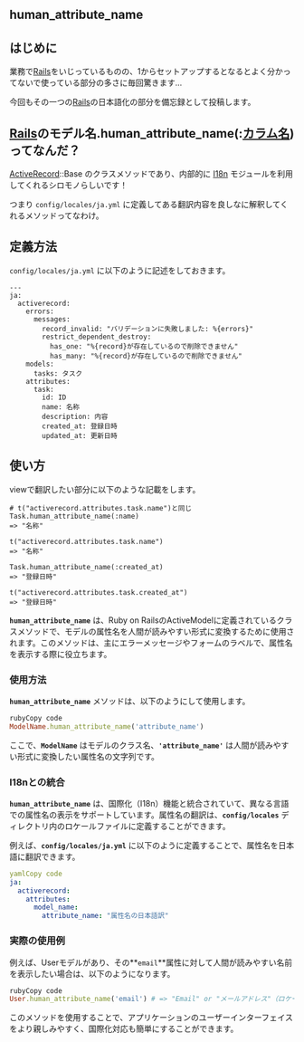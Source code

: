 ## human_attribute_name

## **はじめに**

業務で[Rails](http://d.hatena.ne.jp/keyword/Rails)をいじっているものの、1からセットアップするとなるとよく分かってないで使っている部分の多さに毎回驚きます...

今回もその一つの[Rails](http://d.hatena.ne.jp/keyword/Rails)の日本語化の部分を備忘録として投稿します。

## **[Rails](http://d.hatena.ne.jp/keyword/Rails)のモデル名.human_attribute_name(:[カラム名](http://d.hatena.ne.jp/keyword/%A5%AB%A5%E9%A5%E0%CC%BE))ってなんだ？**

[ActiveRecord](http://d.hatena.ne.jp/keyword/ActiveRecord)::Base のクラスメソッドであり、内部的に [I18n](http://d.hatena.ne.jp/keyword/I18n) モジュールを利用してくれるシロモノらしいです！

つまり `config/locales/ja.yml` に定義してある翻訳内容を良しなに解釈してくれるメソッドってなわけ。

## **定義方法**

`config/locales/ja.yml` に以下のように記述をしておきます。

```
---
ja:
  activerecord:
    errors:
      messages:
        record_invalid: "バリデーションに失敗しました: %{errors}"
        restrict_dependent_destroy:
          has_one: "%{record}が存在しているので削除できません"
          has_many: "%{record}が存在しているので削除できません"
    models:
      tasks: タスク
    attributes:
      task:
        id: ID
        name: 名称
        description: 内容
        created_at: 登録日時
        updated_at: 更新日時

```

## **使い方**

viewで翻訳したい部分に以下のような記載をします。

```
# t("activerecord.attributes.task.name")と同じ
Task.human_attribute_name(:name)
=> "名称"

t("activerecord.attributes.task.name")
=> "名称"

Task.human_attribute_name(:created_at)
=> "登録日時"

t("activerecord.attributes.task.created_at")
=> "登録日時"

```

**`human_attribute_name`** は、Ruby on RailsのActiveModelに定義されているクラスメソッドで、モデルの属性名を人間が読みやすい形式に変換するために使用されます。このメソッドは、主にエラーメッセージやフォームのラベルで、属性名を表示する際に役立ちます。

### **使用方法**

**`human_attribute_name`** メソッドは、以下のようにして使用します。

```ruby
rubyCopy code
ModelName.human_attribute_name('attribute_name')

```

ここで、**`ModelName`** はモデルのクラス名、**`'attribute_name'`** は人間が読みやすい形式に変換したい属性名の文字列です。

### **I18nとの統合**

**`human_attribute_name`** は、国際化（I18n）機能と統合されていて、異なる言語での属性名の表示をサポートしています。属性名の翻訳は、**`config/locales`** ディレクトリ内のロケールファイルに定義することができます。

例えば、**`config/locales/ja.yml`** に以下のように定義することで、属性名を日本語に翻訳できます。

```yaml
yamlCopy code
ja:
  activerecord:
    attributes:
      model_name:
        attribute_name: "属性名の日本語訳"

```

### **実際の使用例**

例えば、Userモデルがあり、その**`email`**属性に対して人間が読みやすい名前を表示したい場合は、以下のようになります。

```ruby
rubyCopy code
User.human_attribute_name('email') # => "Email" or "メールアドレス"（ロケールに依存）

```

このメソッドを使用することで、アプリケーションのユーザーインターフェイスをより親しみやすく、国際化対応も簡単にすることができます。